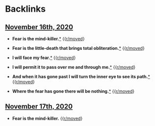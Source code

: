 
# Backlinks
## [November 16th, 2020](<November 16th, 2020.md>)
- __Fear is the mind-killer.__[*](((vhkli20Jz))) {{[r/moved](<../r/moved.md>)}

- __Fear is the little-death that brings total obliteration.__[*](((6sKnwYbh9))) {{[r/moved](<../r/moved.md>)}

- __I will face my fear.__[*](((-LYQc0IrL))) {{[r/moved](<../r/moved.md>)}

- __I will permit it to pass over me and through me.__[*](((vvvuUw13Q))) {{[r/moved](<../r/moved.md>)}

- __And when it has gone past I will turn the inner eye to see its path.__[*](((ukiX2nNkl))) {{[r/moved](<../r/moved.md>)}

- __Where the fear has gone there will be nothing.__[*](((hD4Hhs-o1))) {{[r/moved](<../r/moved.md>)}

## [November 17th, 2020](<November 17th, 2020.md>)
- __Fear is the mind-killer.__ {{[r/moved](<../r/moved.md>)}

